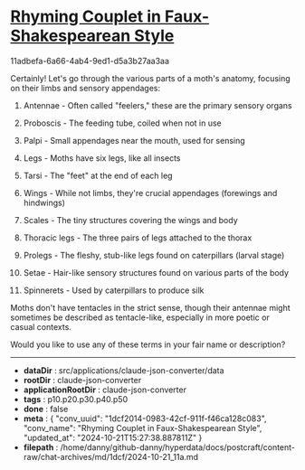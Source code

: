# [Rhyming Couplet in Faux-Shakespearean Style](https://claude.ai/chat/1dcf2014-0983-42cf-911f-f46ca128c083)

11adbefa-6a66-4ab4-9ed1-d5a3b27aa3aa

 Certainly! Let's go through the various parts of a moth's anatomy, focusing on their limbs and sensory appendages:

1. Antennae - Often called "feelers," these are the primary sensory organs

2. Proboscis - The feeding tube, coiled when not in use

3. Palpi - Small appendages near the mouth, used for sensing

4. Legs - Moths have six legs, like all insects

5. Tarsi - The "feet" at the end of each leg

6. Wings - While not limbs, they're crucial appendages (forewings and hindwings)

7. Scales - The tiny structures covering the wings and body

8. Thoracic legs - The three pairs of legs attached to the thorax

9. Prolegs - The fleshy, stub-like legs found on caterpillars (larval stage)

10. Setae - Hair-like sensory structures found on various parts of the body

11. Spinnerets - Used by caterpillars to produce silk

Moths don't have tentacles in the strict sense, though their antennae might sometimes be described as tentacle-like, especially in more poetic or casual contexts.

Would you like to use any of these terms in your fair name or description?

---

* **dataDir** : src/applications/claude-json-converter/data
* **rootDir** : claude-json-converter
* **applicationRootDir** : claude-json-converter
* **tags** : p10.p20.p30.p40.p50
* **done** : false
* **meta** : {
  "conv_uuid": "1dcf2014-0983-42cf-911f-f46ca128c083",
  "conv_name": "Rhyming Couplet in Faux-Shakespearean Style",
  "updated_at": "2024-10-21T15:27:38.887811Z"
}
* **filepath** : /home/danny/github-danny/hyperdata/docs/postcraft/content-raw/chat-archives/md/1dcf/2024-10-21_11a.md